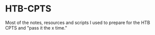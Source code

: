 # HTB-CPTS
Most of the notes, resources and scripts I used to prepare for the HTB CPTS and "pass it the x time."
